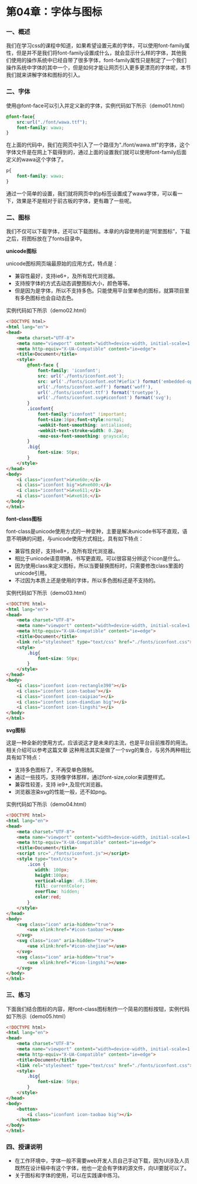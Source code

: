 # 第04章：字体与图标

### 一、概述

我们在学习css的课程中知道，如果希望设置元素的字体，可以使用font-family属性，但是并不是我们将font-family设置成什么，就会显示什么样的字体，其他我们使用的操作系统中已经自带了很多字体，font-family属性只是制定了一个我们操作系统中字体的其中一个，但是如何才能让网页引入更多更漂亮的字体呢，本节我们就来讲解字体和图标的引入。

### 二、字体

使用@font-face可以引入并定义新的字体，实例代码如下所示（demo01.html）

``` css
@font-face{
    src:url("./font/wawa.ttf");
    font-family: wawa;
}
```

在上面的代码中，我们在网页中引入了一个路径为"./font/wawa.ttf"的字体，这个字体文件是在网上下载得到的，通过上面的设置我们就可以使用font-family后面定义的wawa这个字体了。

``` css
p{
    font-family: wawa;
}
```

通过一个简单的设置，我们就将网页中的p标签设置成了wawa字体，可以看一下，效果是不是相对于前古板的字体，更有趣了一些呢。


### 二、图标

我们不仅可以下载字体，还可以下载图标。本章的内容使用的是“阿里图标”，下载之后，将图标放在了fonts目录中。

**unicode图标**

unicode图标网页端最原始的应用方式，特点是：

* 兼容性最好，支持ie6+，及所有现代浏览器。
* 支持按字体的方式去动态调整图标大小，颜色等等。
* 但是因为是字体，所以不支持多色。只能使用平台里单色的图标，就算项目里有多色图标也会自动去色。

实例代码如下所示（demo02.html）

``` html
<!DOCTYPE html>
<html lang="en">
<head>
    <meta charset="UTF-8">
    <meta name="viewport" content="width=device-width, initial-scale=1.0">
    <meta http-equiv="X-UA-Compatible" content="ie=edge">
    <title>Document</title>
    <style>
        @font-face {
            font-family: 'iconfont';
            src: url('./fonts/iconfont.eot');
            src: url('./fonts/iconfont.eot?#iefix') format('embedded-opentype'),
            url('./fonts/iconfont.woff') format('woff'),
            url('./fonts/iconfont.ttf') format('truetype'),
            url('./fonts/iconfont.svg#iconfont') format('svg');
        }
        .iconfont{
            font-family:"iconfont" !important;
            font-size:16px;font-style:normal;
            -webkit-font-smoothing: antialiased;
            -webkit-text-stroke-width: 0.2px;
            -moz-osx-font-smoothing: grayscale;
        }
        .big{
            font-size: 50px;
        }
    </style>
</head>
<body>
    <i class="iconfont">&#xe60e;</i>
    <i class="iconfont big">&#xe600;</i>
    <i class="iconfont">&#xe611;</i>
    <i class="iconfont">&#xe616;</i>
</body>
</html>
```

**font-class图标**

font-class是unicode使用方式的一种变种，主要是解决unicode书写不直观，语意不明确的问题，与unicode使用方式相比，具有如下特点：

* 兼容性良好，支持ie8+，及所有现代浏览器。
* 相比于unicode语意明确，书写更直观。可以很容易分辨这个icon是什么。
* 因为使用class来定义图标，所以当要替换图标时，只需要修改class里面的unicode引用。
* 不过因为本质上还是使用的字体，所以多色图标还是不支持的。

实例代码如下所示（demo03.html）

``` html
<!DOCTYPE html>
<html lang="en">
<head>
    <meta charset="UTF-8">
    <meta name="viewport" content="width=device-width, initial-scale=1.0">
    <meta http-equiv="X-UA-Compatible" content="ie=edge">
    <title>Document</title>
    <link rel="stylesheet" type="text/css" href="./fonts/iconfont.css">
    <style>
        .big{
            font-size: 50px;
        }
    </style>
</head>
<body>
    <i class="iconfont icon-rectangle390"></i>
    <i class="iconfont icon-taobao"></i>
    <i class="iconfont icon-caipiao"></i>
    <i class="iconfont icon-diandian big"></i>
    <i class="iconfont icon-lingshi"></i>
</body>
</html>
```

**svg图标**

这是一种全新的使用方式，应该说这才是未来的主流，也是平台目前推荐的用法。相关介绍可以参考这篇文章 这种用法其实是做了一个svg的集合，与另外两种相比具有如下特点：

* 支持多色图标了，不再受单色限制。
* 通过一些技巧，支持像字体那样，通过font-size,color来调整样式。
* 兼容性较差，支持 ie9+,及现代浏览器。
* 浏览器渲染svg的性能一般，还不如png。

实例代码如下所示（demo04.html）

``` html
<!DOCTYPE html>
<html lang="en">
<head>
    <meta charset="UTF-8">
    <meta name="viewport" content="width=device-width, initial-scale=1.0">
    <meta http-equiv="X-UA-Compatible" content="ie=edge">
    <title>Document</title>
    <script src="./fonts/iconfont.js"></script>
    <style type="text/css">
        .icon {
           width: 100px;
           height:100px;
           vertical-align: -0.15em;
           fill: currentColor;
           overflow: hidden;
           color:red;
        }
    </style>
</head>
<body>
    <svg class="icon" aria-hidden="true">
        <use xlink:href="#icon-taobao"></use>
    </svg>
    <svg class="icon" aria-hidden="true">
        <use xlink:href="#icon-shejiao"></use>
    </svg>
    <svg class="icon" aria-hidden="true">
        <use xlink:href="#icon-lingshi"></use>
    </svg>
</body>
</html>
```

### 三、练习

下面我们结合图标的内容，用font-class图标制作一个简易的图标按钮，实例代码如下所示（demo05.html）

``` html
<!DOCTYPE html>
<html lang="en">
<head>
    <meta charset="UTF-8">
    <meta name="viewport" content="width=device-width, initial-scale=1.0">
    <meta http-equiv="X-UA-Compatible" content="ie=edge">
    <title>Document</title>
    <link rel="stylesheet" type="text/css" href="./fonts/iconfont.css">
    <style>
        .big{
            font-size: 50px;
        }
    </style>
</head>
<body>
    <button>
        <i class="iconfont icon-taobao big"></i>
    </button>
</body>
</html>
```


### 四、授课说明

* 在工作环境中，字体一般不需要web开发人员自己手动下载，因为UI涉及人员既然在设计稿中有这个字体，他也一定会有字体的源文件，向UI要就可以了。
* 关于图标和字体的使用，可以在实践课中练习。